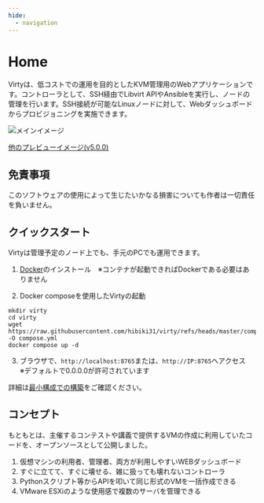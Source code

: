 ```yaml
---
hide:
  - navigation
---
```


# Home

Virtyは、低コストでの運用を目的としたKVM管理用のWebアプリケーションです。コントローラとして、SSH経由でLibvirt APIやAnsibleを実行し、ノードの管理を行います。SSH接続が可能なLinuxノードに対して、Webダッシュボードからプロビジョニングを実施できます。

![メインイメージ](https://github.com/user-attachments/assets/f6d7e081-f327-4cfb-8d5a-9dbeaf274c7d)

<a href="https://github.com/hibiki31/virty/wiki/Preview-Image-v5" target="_blank">他のプレビューイメージ(v5.0.0)</a>

## 免責事項

このソフトウェアの使用によって生じたいかなる損害についても作者は一切責任を負いません。

## クイックスタート

Virtyは管理予定のノード上でも、手元のPCでも運用できます。

1. [Docker](https://docs.docker.com/engine/install/)のインストール　※コンテナが起動できればDockerである必要はありません

2. Docker composeを使用したVirtyの起動

```
mkdir virty
cd virty
wget https://raw.githubusercontent.com/hibiki31/virty/refs/heads/master/compose.example.yml -O compose.yml
docker compose up -d
```

3. ブラウザで、`http://localhost:8765`または、`http://IP:8765`へアクセス　※デフォルトで0.0.0.0が許可されています

詳細は[最小構成での構築](/virty/setup/minimum/)をご確認ください。

## コンセプト

もともとは、主催するコンテストや講義で提供するVMの作成に利用していたコードを、オープンソースとして公開しました。

1. 仮想マシンの利用者、管理者、両方が利用しやすいWEBダッシュボード
2. すぐに立てて、すぐに壊せる、雑に扱っても壊れないコントローラ
3. Pythonスクリプト等からAPIを叩いて同じ形式のVMを一括作成できる
4. VMware ESXiのような使用感で複数のサーバを管理できる
